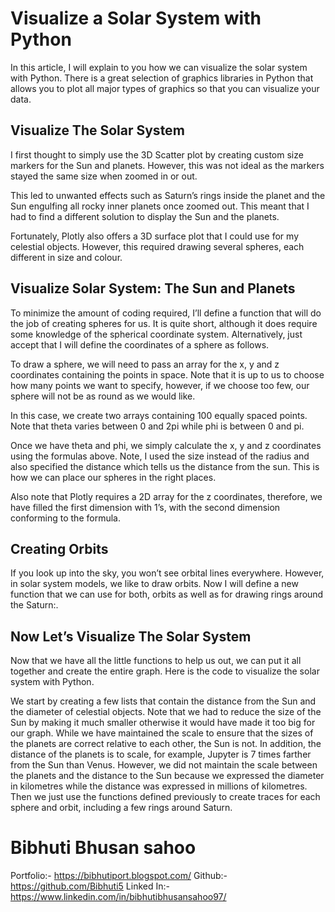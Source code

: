 # Visualize a Solar System with Python
In this article, I will explain to you how we can visualize the solar system with Python. There is a great selection of graphics libraries in Python that allows you to plot all major types of graphics so that you can visualize your data.
## Visualize The Solar System
I first thought to simply use the 3D Scatter plot by creating custom size markers for the Sun and planets. However, this was not ideal as the markers stayed the same size when zoomed in or out.

This led to unwanted effects such as Saturn’s rings inside the planet and the Sun engulfing all rocky inner planets once zoomed out. This meant that I had to find a different solution to display the Sun and the planets.

Fortunately, Plotly also offers a 3D surface plot that I could use for my celestial objects. However, this required drawing several spheres, each different in size and colour.

## Visualize Solar System: The Sun and Planets
To minimize the amount of coding required, I’ll define a function that will do the job of creating spheres for us. It is quite short, although it does require some knowledge of the spherical coordinate system. Alternatively, just accept that I will define the coordinates of a sphere as follows.

To draw a sphere, we will need to pass an array for the x, y and z coordinates containing the points in space. Note that it is up to us to choose how many points we want to specify, however, if we choose too few, our sphere will not be as round as we would like.

In this case, we create two arrays containing 100 equally spaced points. Note that theta varies between 0 and 2pi while phi is between 0 and pi.

Once we have theta and phi, we simply calculate the x, y and z coordinates using the formulas above. Note, I used the size instead of the radius and also specified the distance which tells us the distance from the sun. This is how we can place our spheres in the right places.

Also note that Plotly requires a 2D array for the z coordinates, therefore, we have filled the first dimension with 1’s, with the second dimension conforming to the formula.

## Creating Orbits
If you look up into the sky, you won’t see orbital lines everywhere. However, in solar system models, we like to draw orbits. Now I will define a new function that we can use for both, orbits as well as for drawing rings around the Saturn:.

## Now Let’s Visualize The Solar System
Now that we have all the little functions to help us out, we can put it all together and create the entire graph. Here is the code to visualize the solar system with Python.

We start by creating a few lists that contain the distance from the Sun and the diameter of celestial objects. Note that we had to reduce the size of the Sun by making it much smaller otherwise it would have made it too big for our graph.
While we have maintained the scale to ensure that the sizes of the planets are correct relative to each other, the Sun is not. In addition, the distance of the planets is to scale, for example, Jupyter is 7 times farther from the Sun than Venus.
However, we did not maintain the scale between the planets and the distance to the Sun because we expressed the diameter in kilometres while the distance was expressed in millions of kilometres.
Then we just use the functions defined previously to create traces for each sphere and orbit, including a few rings around Saturn.


# Bibhuti Bhusan sahoo

Portfolio:- https://bibhutiport.blogspot.com/
Github:- https://github.com/Bibhuti5
Linked In:- https://www.linkedin.com/in/bibhutibhusansahoo97/